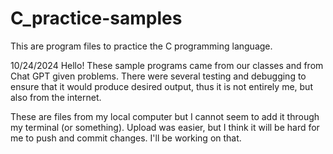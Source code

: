 # C_practice-samples
This are program files to practice the C programming language.

10/24/2024
Hello! These sample programs came from our classes and from Chat GPT given problems. There were several testing and debugging to ensure that it would produce desired output, thus it is not entirely me, but also from the internet.

These are files from my local computer but I cannot seem to add it through my terminal (or something). Upload was easier, but I think it will be hard for me to push and commit changes. I'll be working on that. 
